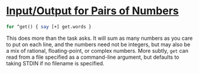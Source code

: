 [1]: http://rosettacode.org/wiki/Input/Output_for_Pairs_of_Numbers

# [Input/Output for Pairs of Numbers][1]

```perl
for ^get() { say [+] get.words }
```


This does more than the task asks. It will sum as many numbers as you care to put on each line, and the numbers need not be integers, but may also be a mix of rational, floating-point, or complex numbers. More subtly, `get` can read from a file specified as a command-line argument, but defaults to taking STDIN if no filename is specified.